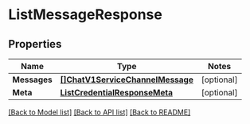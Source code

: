 # ListMessageResponse

## Properties
Name | Type | Notes
------------ | ------------- | -------------
**Messages** | [**[]ChatV1ServiceChannelMessage**](chat.v1.service.channel.message.md) | [optional] 
**Meta** | [**ListCredentialResponseMeta**](ListCredentialResponse_meta.md) | [optional] 

[[Back to Model list]](../README.md#documentation-for-models) [[Back to API list]](../README.md#documentation-for-api-endpoints) [[Back to README]](../README.md)


